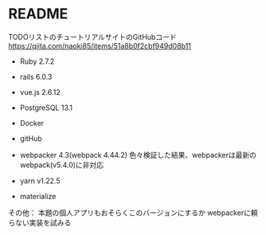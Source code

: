 # README

TODOリストのチュートリアルサイトのGitHubコード
https://qiita.com/naoki85/items/51a8b0f2cbf949d08b11

* Ruby 2.7.2

* rails 6.0.3

* vue.js 2.6.12

* PostgreSQL 13.1

* Docker

* gitHub

* webpacker 4.3(webpack 4.44.2)
色々検証した結果、webpackerは最新のwebpack(v5.4.0)に非対応

* yarn v1.22.5

* materialize

その他：
本題の個人アプリもおそらくこのバージョンにするか
webpackerに頼らない実装を試みる
